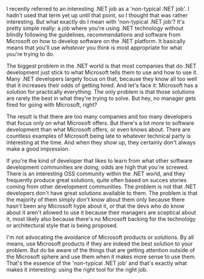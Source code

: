 I recently referred to an interesting .NET job as a 'non-typical .NET job'. I hadn't used that term yet up until that point, so I thought that was rather interesting. But what exactly do I mean with 'non-typical .NET job'? It's pretty simple really: a job where you're using .NET technology without blindly following the guidelines, recommendations and software from Microsoft on how to develop software on the .NET platform. It basically means that you'll use *whatever* you think is most appropriate for what you're trying to do. 

The biggest problem in the .NET world is that most companies that do .NET development just stick to what Microsoft tells them to use and how to use it. Many .NET developers largely focus on that, because they know all too well that it increases their odds of getting hired. And let's face it: Microsoft has a solution for practically everything. The only problem is that those solutions are rarely the best in what they're trying to solve. But hey, no manager gets fired for going with Microsoft, right? 

The result is that there are too many companies and too many developers that focus only on what Microsoft offers. But there's a lot more to software development than what Microsoft offers, or even knows about. There are countless examples of Microsoft being late to whatever technical party is interesting at the time. And when they show up, they certainly don't always make a good impression.

If you're the kind of developer that likes to learn from what other software development communities are doing, odds are high that you're screwed. There is an interesting OSS community within the .NET world, and they frequently produce great solutions, quite often based on succes stories coming from other development communities. The problem is not that .NET developers don't have great solutions available to them. The problem is that the majority of them simply don't know about them only because there hasn't been any Microsoft hype about it, or that the devs who do know about it aren't allowed to use it because their managers are sceptical about it, most likely also because there's no Microsoft backing for the technology or architectural style that is being proposed.

I'm not advocating the avoidance of Microsoft products or solutions. By all means, use Microsoft products if they are indeed the best solution to your problem. But do be aware of the things that are getting attention outside of the Microsoft sphere and use them when it makes more sense to use them. That's the essence of the 'non-typical .NET job' and that's exactly what makes it interesting: using the right tool for the right job.